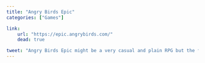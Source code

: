 ```yaml
---
title: "Angry Birds Epic"
categories: ["Games"]

link:
    url: "https://epic.angrybirds.com/"
    dead: true

tweet: "Angry Birds Epic might be a very casual and plain RPG but the fact remains that it is an appreciable game."
---
```

